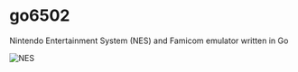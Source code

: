# go6502
Nintendo Entertainment System (NES) and Famicom emulator written in Go

<img src="nes.png" alt="NES"/>
